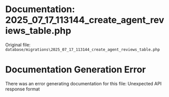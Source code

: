 # Documentation: 2025_07_17_113144_create_agent_reviews_table.php

Original file: `database/migrations\2025_07_17_113144_create_agent_reviews_table.php`

# Documentation Generation Error

There was an error generating documentation for this file: Unexpected API response format